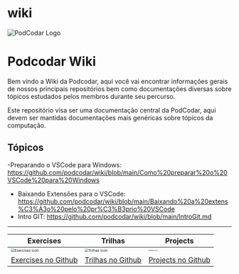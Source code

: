 # wiki

![PodCodar Logo](https://avatars.githubusercontent.com/u/60588381?s=200&v=4)

# Podcodar Wiki

Bem vindo a Wiki da Podcodar, aqui você vai encontrar informações gerais de nossos principais repositórios bem como documentações diversas sobre tópicos estudados pelos membros durante seu percurso.

Este repositório visa ser uma documentação central da PodCodar, aqui devem ser mantidas documentações mais genéricas sobre tópícos da computação.

## Tópicos


-Preparando o VSCode para Windows: https://github.com/podcodar/wiki/blob/main/Como%20preparar%20o%20VSCode%20para%20Windows
- Baixando Extensões para o VSCode: https://github.com/podcodar/wiki/blob/main/Baixando%20a%20extens%C3%A3o%20pelo%20pr%C3%B3prio%20VSCode
- Intro GIT: https://github.com/podcodar/wiki/blob/main/IntroGit.md


***

| Exercises                                                    | Trilhas                                                      | Projects                                                     |
| ------------------------------------------------------------ | ------------------------------------------------------------ | ------------------------------------------------------------ |
|<img src="https://www.flaticon.com/svg/vstatic/svg/85/85309.svg?token=exp=1614091550~hmac=b1b3507dc4baf63571302585360dd61a" alt="Exercises Icon" style="zoom:50%;" /> | <img src="https://www.flaticon.com/svg/vstatic/svg/701/701367.svg?token=exp=1614091161~hmac=18c044dc8e18bf29a4b43ae9941ec56b" alt="Trilhas Icon" style="zoom:50%;" />| <img src="https://www.flaticon.com/svg/vstatic/svg/3129/3129531.svg?token=exp=1614091893~hmac=f352654b7ed27e39702d1e36ec0edd35" alt="Trilhas Icon" style="zoom:20%;" />|
| [Exercises no Github](https://github.com/podcodar/exercises) | [Trilhas no Github](https://github.com/podcodar/trilhas)     | [Projects no Github](https://github.com/podcodar/projects)   |
